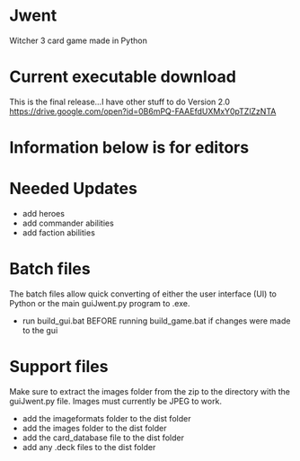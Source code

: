 # Jwent
Witcher 3 card game made in Python

# Current executable download
This is the final release...I have other stuff to do
Version 2.0 https://drive.google.com/open?id=0B6mPQ-FAAEfdUXMxY0pTZlZzNTA

# Information below is for editors
# Needed Updates
 - add heroes
 - add commander abilities
 - add faction abilities
 
# Batch files
The batch files allow quick converting of either the user interface (UI) to Python or the main guiJwent.py program to .exe.

 - run build_gui.bat BEFORE running build_game.bat if changes were made to the gui
 
# Support files
Make sure to extract the images folder from the zip to the directory with the guiJwent.py file.
Images must currently be JPEG to work.
 - add the imageformats folder to the dist folder
 - add the images folder to the dist folder
 - add the card_database file to the dist folder
 - add any .deck files to the dist folder
